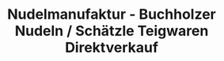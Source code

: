 ---
title: "Nudelmanufaktur - Buchholzer Nudeln / Schätzle Teigwaren Direktverkauf"
url: /waldkirch/nudelmanufaktur-buchholzer-nudeln-schaetzle-teigwaren-direktverkauf/
shop: Pasta
---